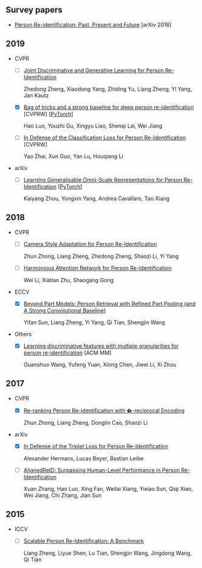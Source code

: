 ## Survey papers
+ [Person Re-identification: Past, Present and Future](https://arxiv.org/pdf/1610.02984.pdf) [arXiv 2016]

## 2019
+ CVPR

    - [ ] [Joint Discriminative and Generative Learning for Person Re-Identification](http://openaccess.thecvf.com/content_CVPR_2019/papers/Zheng_Joint_Discriminative_and_Generative_Learning_for_Person_Re-Identification_CVPR_2019_paper.pdf)

        Zhedong Zheng, Xiaodong Yang, Zhiding Yu, Liang Zheng, Yi Yang, Jan Kautz

    - [X] [Bag of tricks and a strong baseline for deep person re-identification](http://openaccess.thecvf.com/content_CVPRW_2019/papers/TRMTMCT/Luo_Bag_of_Tricks_and_a_Strong_Baseline_for_Deep_Person_CVPRW_2019_paper.pdf) [CVPRW] [[PyTorch](https://github.com/michuanhaohao/reid-strong-baseline)]

        Hao Luo, Youzhi Gu, Xingyu Liao, Shenqi Lai, Wei Jiang

    - [ ] [In Defense of the Classification Loss for Person Re-Identification](http://openaccess.thecvf.com/content_CVPRW_2019/papers/TRMTMCT/Zhai_In_Defense_of_the_Classification_Loss_for_Person_Re-Identification_CVPRW_2019_paper.pdf) [CVPRW]

        Yao Zhai, Xun Guo, Yan Lu, Houqiang Li

+ arXiv 

    - [ ] [Learning Generalisable Omni-Scale Representations for Person Re-Identification](https://arxiv.org/pdf/1910.06827.pdf) [[PyTorch](https://github.com/KaiyangZhou/deep-person-reid)]

        Kaiyang Zhou, Yongxin Yang, Andrea Cavallaro, Tao Xiang



## 2018
+ CVPR 

    - [ ] [Camera Style Adaptation for Person Re-Identification](http://openaccess.thecvf.com/content_cvpr_2018/papers/Zhong_Camera_Style_Adaptation_CVPR_2018_paper.pdf)

        Zhun Zhong, Liang Zheng, Zhedong Zheng, Shaozi Li, Yi Yang

    - [ ] [Harmonious Attention Network for Person Re-Identification](http://openaccess.thecvf.com/content_cvpr_2018/papers/Li_Harmonious_Attention_Network_CVPR_2018_paper.pdf)

        Wei Li, Xiatian Zhu, Shaogang Gong

+ ECCV

    - [X] [Beyond Part Models: Person Retrieval with Refined Part Pooling (and A Strong Convolutional Baseline)](http://openaccess.thecvf.com/content_ECCV_2018/papers/Yifan_Sun_Beyond_Part_Models_ECCV_2018_paper.pdf)

        Yifan Sun, Liang Zheng, Yi Yang, Qi Tian, Shengjin Wang

+ Others

    - [X] [Learning discriminative features with multiple granularities for person re-identification](https://arxiv.org/pdf/1804.01438.pdf) [ACM MM]

        Guanshuo Wang, Yufeng Yuan, Xiong Chen, Jiwei Li, Xi Zhou





## 2017
+ CVPR
    
    - [X] [Re-ranking Person Re-identification with �-reciprocal Encoding](http://openaccess.thecvf.com/content_cvpr_2017/papers/Zhong_Re-Ranking_Person_Re-Identification_CVPR_2017_paper.pdf)

        Zhun Zhong, Liang Zheng, Donglin Cao, Shaozi Li
    
+ arXiv

    - [X] [In Defense of the Triplet Loss for Person Re-Identification](https://arxiv.org/pdf/1703.07737.pdf)

        Alexander Hermans, Lucas Beyer, Bastian Leibe

    - [ ] [AlignedReID: Surpassing Human-Level Performance in Person Re-Identification](https://arxiv.org/pdf/1711.08184.pdf)

        Xuan Zhang, Hao Luo, Xing Fan, Weilai Xiang, Yixiao Sun, Qiqi Xiao, Wei Jiang, Chi Zhang, Jian Sun

## 2015
+ ICCV

    - [ ] [Scalable Person Re-Identification: A Benchmark](https://www.cv-foundation.org/openaccess/content_iccv_2015/papers/Zheng_Scalable_Person_Re-Identification_ICCV_2015_paper.pdf)

        Liang Zheng, Liyue Shen, Lu Tian, Shengjin Wang, Jingdong Wang, Qi Tian